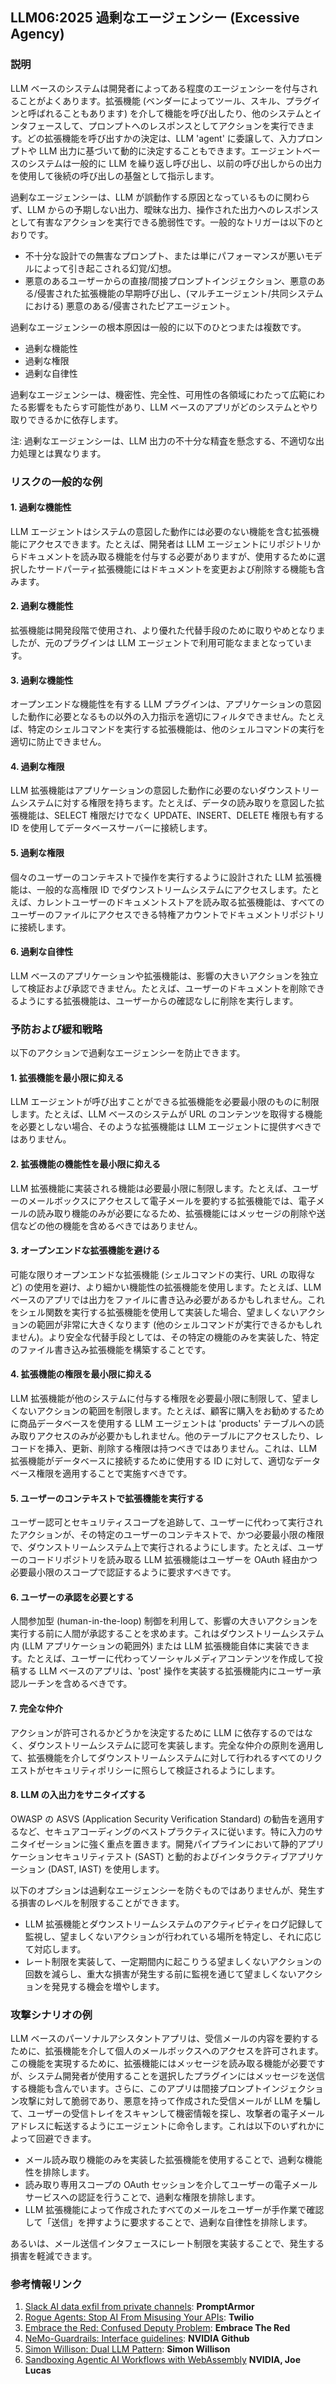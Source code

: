 ## LLM06:2025 過剰なエージェンシー (Excessive Agency)

### 説明

LLM ベースのシステムは開発者によってある程度のエージェンシーを付与されることがよくあります。拡張機能 (ベンダーによってツール、スキル、プラグインと呼ばれることもあります) を介して機能を呼び出したり、他のシステムとインタフェースして、プロンプトへのレスポンスとしてアクションを実行できます。どの拡張機能を呼び出すかの決定は、LLM 'agent' に委譲して、入力プロンプトや LLM 出力に基づいて動的に決定することもできます。エージェントベースのシステムは一般的に LLM を繰り返し呼び出し、以前の呼び出しからの出力を使用して後続の呼び出しの基盤として指示します。

過剰なエージェンシーは、LLM が誤動作する原因となっているものに関わらず、LLM からの予期しない出力、曖昧な出力、操作された出力へのレスポンスとして有害なアクションを実行できる脆弱性です。一般的なトリガーは以下のとおりです。
* 不十分な設計での無害なプロンプト、または単にパフォーマンスが悪いモデルによって引き起こされる幻覚/幻想。
* 悪意のあるユーザーからの直接/間接プロンプトインジェクション、悪意のある/侵害された拡張機能の早期呼び出し、(マルチエージェント/共同システムにおける) 悪意のある/侵害されたピアエージェント。

過剰なエージェンシーの根本原因は一般的に以下のひとつまたは複数です。
* 過剰な機能性
* 過剰な権限
* 過剰な自律性

過剰なエージェンシーは、機密性、完全性、可用性の各領域にわたって広範にわたる影響をもたらす可能性があり、LLM ベースのアプリがどのシステムとやり取りできるかに依存します。

注: 過剰なエージェンシーは、LLM 出力の不十分な精査を懸念する、不適切な出力処理とは異なります。

### リスクの一般的な例

#### 1. 過剰な機能性
  LLM エージェントはシステムの意図した動作には必要のない機能を含む拡張機能にアクセスできます。たとえば、開発者は LLM エージェントにリポジトリからドキュメントを読み取る機能を付与する必要がありますが、使用するために選択したサードパーティ拡張機能にはドキュメントを変更および削除する機能も含みます。
#### 2. 過剰な機能性
  拡張機能は開発段階で使用され、より優れた代替手段のために取りやめとなりましたが、元のプラグインは LLM エージェントで利用可能なままとなっています。
#### 3. 過剰な機能性
  オープンエンドな機能性を有する LLM プラグインは、アプリケーションの意図した動作に必要となるもの以外の入力指示を適切にフィルタできません。たとえば、特定のシェルコマンドを実行する拡張機能は、他のシェルコマンドの実行を適切に防止できません。
#### 4. 過剰な権限
  LLM 拡張機能はアプリケーションの意図した動作に必要のないダウンストリームシステムに対する権限を持ちます。たとえば、データの読み取りを意図した拡張機能は、SELECT 権限だけでなく UPDATE、INSERT、DELETE 権限も有する ID を使用してデータベースサーバーに接続します。
#### 5. 過剰な権限
  個々のユーザーのコンテキストで操作を実行するように設計された LLM 拡張機能は、一般的な高権限 ID でダウンストリームシステムにアクセスします。たとえば、カレントユーザーのドキュメントストアを読み取る拡張機能は、すべてのユーザーのファイルにアクセスできる特権アカウントでドキュメントリポジトリに接続します。
#### 6. 過剰な自律性
  LLM ベースのアプリケーションや拡張機能は、影響の大きいアクションを独立して検証および承認できません。たとえば、ユーザーのドキュメントを削除できるようにする拡張機能は、ユーザーからの確認なしに削除を実行します。

### 予防および緩和戦略

以下のアクションで過剰なエージェンシーを防止できます。

#### 1. 拡張機能を最小限に抑える
  LLM エージェントが呼び出すことができる拡張機能を必要最小限のものに制限します。たとえば、LLM ベースのシステムが URL のコンテンツを取得する機能を必要としない場合、そのような拡張機能は LLM エージェントに提供すべきではありません。
#### 2. 拡張機能の機能性を最小限に抑える
  LLM 拡張機能に実装される機能は必要最小限に制限します。たとえば、ユーザーのメールボックスにアクセスして電子メールを要約する拡張機能では、電子メールの読み取り機能のみが必要になるため、拡張機能にはメッセージの削除や送信などの他の機能を含めるべきではありません。
#### 3. オープンエンドな拡張機能を避ける
  可能な限りオープンエンドな拡張機能 (シェルコマンドの実行、URL の取得など) の使用を避け、より細かい機能性の拡張機能を使用します。たとえば、LLM ベースのアプリでは出力をファイルに書き込み必要があるかもしれません。これをシェル関数を実行する拡張機能を使用して実装した場合、望ましくないアクションの範囲が非常に大きくなります (他のシェルコマンドが実行できるかもしれません)。より安全な代替手段としては、その特定の機能のみを実装した、特定のファイル書き込み拡張機能を構築することです。
#### 4. 拡張機能の権限を最小限に抑える
  LLM 拡張機能が他のシステムに付与する権限を必要最小限に制限して、望ましくないアクションの範囲を制限します。たとえば、顧客に購入をお勧めするために商品データベースを使用する LLM エージェントは 'products' テーブルへの読み取りアクセスのみが必要かもしれません。他のテーブルにアクセスしたり、レコードを挿入、更新、削除する権限は持つべきではありません。これは、LLM 拡張機能がデータベースに接続するために使用する ID に対して、適切なデータベース権限を適用することで実施すべきです。
#### 5. ユーザーのコンテキストで拡張機能を実行する
  ユーザー認可とセキュリティスコープを追跡して、ユーザーに代わって実行されたアクションが、その特定のユーザーのコンテキストで、かつ必要最小限の権限で、ダウンストリームシステム上で実行されるようにします。たとえば、ユーザーのコードリポジトリを読み取る LLM 拡張機能はユーザーを OAuth 経由かつ必要最小限のスコープで認証するように要求すべきです。
#### 6. ユーザーの承認を必要とする
  人間参加型 (human-in-the-loop) 制御を利用して、影響の大きいアクションを実行する前に人間が承認することを求めます。これはダウンストリームシステム内 (LLM アプリケーションの範囲外) または LLM 拡張機能自体に実装できます。たとえば、ユーザーに代わってソーシャルメディアコンテンツを作成して投稿する LLM ベースのアプリは、'post' 操作を実装する拡張機能内にユーザー承認ルーチンを含めるべきです。
#### 7. 完全な仲介
  アクションが許可されるかどうかを決定するために LLM に依存するのではなく、ダウンストリームシステムに認可を実装します。完全な仲介の原則を適用して、拡張機能を介してダウンストリームシステムに対して行われるすべてのリクエストがセキュリティポリシーに照らして検証されるようにします。
#### 8. LLM の入出力をサニタイズする
  OWASP の ASVS (Application Security Verification Standard) の勧告を適用するなど、セキュアコーディングのベストプラクティスに従います。特に入力のサニタイゼーションに強く重点を置きます。開発パイプラインにおいて静的アプリケーションセキュリティテスト (SAST) と動的およびインタラクティブアプリケーション (DAST, IAST) を使用します。

以下のオプションは過剰なエージェンシーを防ぐものではありませんが、発生する損害のレベルを制限することができます。

- LLM 拡張機能とダウンストリームシステムのアクティビティをログ記録して監視し、望ましくないアクションが行われている場所を特定し、それに応じて対応します。
- レート制限を実装して、一定期間内に起こりうる望ましくないアクションの回数を減らし、重大な損害が発生する前に監視を通じて望ましくないアクションを発見する機会を増やします。

### 攻撃シナリオの例

LLM ベースのパーソナルアシスタントアプリは、受信メールの内容を要約するために、拡張機能を介して個人のメールボックスへのアクセスを許可されます。この機能を実現するために、拡張機能にはメッセージを読み取る機能が必要ですが、システム開発者が使用することを選択したプラグインにはメッセージを送信する機能も含んでいます。さらに、このアプリは間接プロンプトインジェクション攻撃に対して脆弱であり、悪意を持って作成された受信メールが LLM を騙して、ユーザーの受信トレイをスキャンして機密情報を探し、攻撃者の電子メールアドレスに転送するようにエージェントに命令します。これは以下のいずれかによって回避できます。
* メール読み取り機能のみを実装した拡張機能を使用することで、過剰な機能性を排除します。
* 読み取り専用スコープの OAuth セッションを介してユーザーの電子メールサービスへの認証を行うことで、過剰な権限を排除します。
* LLM 拡張機能によって作成されたすべてのメールをユーザーが手作業で確認して「送信」を押すように要求することで、過剰な自律性を排除します。

あるいは、メール送信インタフェースにレート制限を実装することで、発生する損害を軽減できます。

### 参考情報リンク

1. [Slack AI data exfil from private channels](https://promptarmor.substack.com/p/slack-ai-data-exfiltration-from-private): **PromptArmor**
2. [Rogue Agents: Stop AI From Misusing Your APIs](https://www.twilio.com/en-us/blog/rogue-ai-agents-secure-your-apis): **Twilio**
3. [Embrace the Red: Confused Deputy Problem](https://embracethered.com/blog/posts/2023/chatgpt-cross-plugin-request-forgery-and-prompt-injection./): **Embrace The Red**
4. [NeMo-Guardrails: Interface guidelines](https://github.com/NVIDIA/NeMo-Guardrails/blob/main/docs/security/guidelines.md): **NVIDIA Github**
6. [Simon Willison: Dual LLM Pattern](https://simonwillison.net/2023/Apr/25/dual-llm-pattern/): **Simon Willison**
7. [Sandboxing Agentic AI Workflows with WebAssembly](https://developer.nvidia.com/blog/sandboxing-agentic-ai-workflows-with-webassembly/) **NVIDIA, Joe Lucas**
